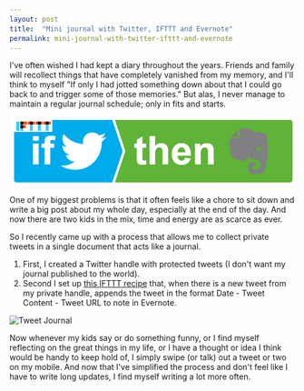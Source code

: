 ```yaml
---
layout: post
title:  "Mini journal with Twitter, IFTTT and Evernote"
permalink: mini-journal-with-twitter-ifttt-and-evernote
---
```


I've often wished I had kept a diary throughout the years. Friends and family will recollect things that have completely vanished from my memory, and I'll think to myself "If only I had jotted something down about that I could go back to and trigger some of those memories." But alas, I never manage to maintain a regular journal schedule; only in fits and starts.

![IFTTT-Twitter-Evernote](/assets/img/2014-11-04-ifttt-twitter-evernote-1.png)

One of my biggest problems is that it often feels like a chore to sit down and write a big post about my whole day, especially at the end of the day. And now there are two kids in the mix, time and energy are as scarce as ever.

So I recently came up with a process that allows me to collect private tweets in a single document that acts like a journal.

1. First, I created a Twitter handle with protected tweets (I don't want my journal published to the world).
2. Second I set up [this IFTTT recipe](https://ifttt.com/recipes/217934-tweet-journal-in-evernote) that, when there is a new tweet from my private handle, appends the tweet in the format Date - Tweet Content - Tweet URL to note in Evernote.

![Tweet Journal](/content/images/2014/11/tweet-journal.png)

Now whenever my kids say or do something funny, or I find myself reflecting on the great things in my life, or I have a thought or idea I think would be handy to keep hold of, I simply swipe (or talk) out a tweet or two on my mobile. And now that I've simplified the process and don't feel like I have to write long updates, I find myself writing a lot more often.
